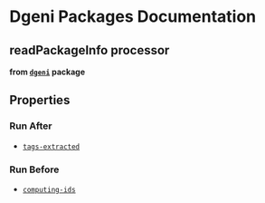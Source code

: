 # Dgeni Packages Documentation


## readPackageInfo processor 
**from <a href="../../dgeni.md"><code>dgeni</code></a> package**



## Properties


### Run After


* <a href="../../jsdoc/processors/tags-extracted.md"><code>tags-extracted</code></a>




### Run Before


* <a href="../../base/processors/computing-ids.md"><code>computing-ids</code></a>




